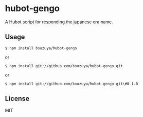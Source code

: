 # hubot-gengo

A Hubot script for responding the japanese era name.

## Usage

    $ npm install bouzuya/hubot-gengo

or

    $ npm install git://github.com/bouzuya/hubot-gengo.git

or

    $ npm install git://github.com/bouzuya/hubot-gengo.git\#0.1.0

## License

MIT
